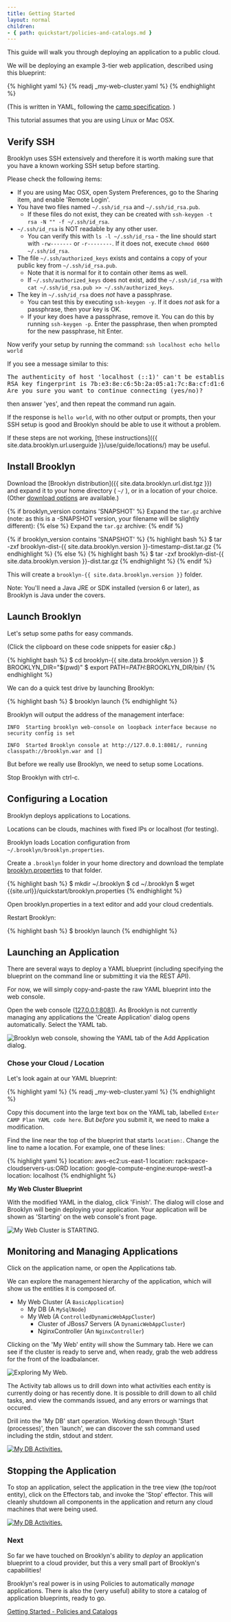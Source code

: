 ```yaml
---
title: Getting Started
layout: normal
children:
- { path: quickstart/policies-and-catalogs.md }
---
```


This guide will walk you through deploying an application to a public cloud.

We will be deploying an example 3-tier web application, described using this blueprint: 

{% highlight yaml %}
{% readj _my-web-cluster.yaml %}
{% endhighlight %}

(This is written in YAML, following the [camp specification](https://www.oasis-open.org/committees/camp/). )

This tutorial assumes that you are using Linux or Mac OSX.


## Verify SSH

Brooklyn uses SSH extensively and therefore it is worth making sure that you have a known working SSH setup before
starting.

Please check the following items:

- If you are using Mac OSX, open System Preferences, go to the Sharing item, and enable 'Remote Login'.
- You have two files named `~/.ssh/id_rsa` and `~/.ssh/id_rsa.pub`.
  - If these files do not exist, they can be created with `ssh-keygen -t rsa -N "" -f ~/.ssh/id_rsa`.
- `~/.ssh/id_rsa` is NOT readable by any other user.
  - You can verify this with `ls -l ~/.ssh/id_rsa` - the line should start with `-rw-------` or `-r--------`. If it
    does not, execute `chmod 0600 ~/.ssh/id_rsa`.
- The file `~/.ssh/authorized_keys` exists and contains a copy of your public key from `~/.ssh/id_rsa.pub`.
  - Note that it is normal for it to contain other items as well.
  - If `~/.ssh/authorized_keys` does not exist, add the `~/.ssh/id_rsa` with `cat ~/.ssh/id_rsa.pub >> ~/.ssh/authorized_keys`.
- The key in `~/.ssh/id_rsa` does *not* have a passphrase.
  - You can test this by executing `ssh-keygen -y`. If it does *not* ask for a passphrase, then your key is OK.
  - If your key does have a passphrase, remove it. You can do this by running `ssh-keygen -p`. Enter the passphrase,
    then when prompted for the new passphrase, hit Enter.

Now verify your setup by running the command: `ssh localhost echo hello world`

If you see a message similar to this:

<pre>
The authenticity of host 'localhost (::1)' can't be established.
RSA key fingerprint is 7b:e3:8e:c6:5b:2a:05:a1:7c:8a:cf:d1:6a:83:c2:ad.
Are you sure you want to continue connecting (yes/no)?
</pre>

then answer 'yes', and then repeat the command run again.

If the response is `hello world`, with no other output or prompts, then your SSH setup is good and Brooklyn should be
able to use it without a problem.

If these steps are not working, [these instructions]({{ site.data.brooklyn.url.userguide }}/use/guide/locations/) may be
useful.


## Install Brooklyn

Download the [Brooklyn distribution]({{ site.data.brooklyn.url.dist.tgz }}) and expand it to your home directory ( `~/` ), or in a location of your choice. (Other [download options]({{site.url}}/download.html) are available.)

{% if brooklyn_version contains 'SNAPSHOT' %}
Expand the `tar.gz` archive (note: as this is a -SNAPSHOT version, your filename will be slightly different):
{% else %}
Expand the `tar.gz` archive:
{% endif %}

{% if brooklyn_version contains 'SNAPSHOT' %}
{% highlight bash %}
$ tar -zxf brooklyn-dist-{{ site.data.brooklyn.version }}-timestamp-dist.tar.gz
{% endhighlight %}
{% else %}
{% highlight bash %}
$ tar -zxf brooklyn-dist-{{ site.data.brooklyn.version }}-dist.tar.gz
{% endhighlight %}
{% endif %}

This will create a `brooklyn-{{ site.data.brooklyn.version }}` folder.

Note: You'll need a Java JRE or SDK installed (version 6 or later), as Brooklyn is Java under the covers.

## Launch Brooklyn

Let's setup some paths for easy commands.

(Click the clipboard on these code snippets for easier c&p.)

{% highlight bash %}
$ cd brooklyn-{{ site.data.brooklyn.version }}
$ BROOKLYN_DIR="$(pwd)"
$ export PATH=$PATH:$BROOKLYN_DIR/bin/
{% endhighlight %}

We can do a quick test drive by launching Brooklyn:

{% highlight bash %}
$ brooklyn launch
{% endhighlight %}

Brooklyn will output the address of the management interface:


`INFO  Starting brooklyn web-console on loopback interface because no security config is set`

`INFO  Started Brooklyn console at http://127.0.0.1:8081/, running classpath://brooklyn.war and []`

But before we really use Brooklyn, we need to setup some Locations.
 
Stop Brooklyn with ctrl-c.

## Configuring a Location

Brooklyn deploys applications to Locations.

Locations can be clouds, machines with fixed IPs or localhost (for testing).

Brooklyn loads Location configuration  from `~/.brooklyn/brooklyn.properties`. 

Create a `.brooklyn` folder in your home directory and download the template [brooklyn.properties](brooklyn.properties) to that folder.

{% highlight bash %}
$ mkdir ~/.brooklyn
$ cd ~/.brooklyn
$ wget {{site.url}}/quickstart/brooklyn.properties
{% endhighlight %}

Open brooklyn.properties in a text editor and add your cloud credentials.

Restart Brooklyn:

{% highlight bash %}
$ brooklyn launch
{% endhighlight %}

## Launching an Application

There are several ways to deploy a YAML blueprint (including specifying the blueprint on the command line or submitting it via the REST API).

For now, we will simply copy-and-paste the raw YAML blueprint into the web console.

Open the web console ([127.0.0.1:8081](http://127.0.0.1:8081)). As Brooklyn is not currently managing any applications the 'Create Application' dialog opens automatically. Select the YAML tab.

![Brooklyn web console, showing the YAML tab of the Add Application dialog.](images/add-application-modal-yaml.png)


### Chose your Cloud / Location

Let's look again at our YAML blueprint:

{% highlight yaml %}
{% readj _my-web-cluster.yaml %}
{% endhighlight %}

Copy this document into the large text box on the YAML tab, labelled `Enter CAMP Plan YAML code here`. But *before* you
submit it, we need to make a modification.

Find the line near the top of the blueprint that starts `location:`. Change the line to name a location. For example,
one of these lines:

{% highlight yaml %}
location: aws-ec2:us-east-1
location: rackspace-cloudservers-us:ORD
location: google-compute-engine:europe-west1-a
location: localhost
{% endhighlight %}

**My Web Cluster Blueprint**

With the modified YAML in the dialog, click 'Finish'. The dialog will close and Brooklyn will begin deploying your
application. Your application will be shown as 'Starting' on the web console's front page.

![My Web Cluster is STARTING.](images/my-web-cluster-starting.png)


## Monitoring and Managing Applications

Click on the application name, or open the Applications tab.

We can explore the management hierarchy of the application, which will show us the entities it is composed of.

 * My Web Cluster (A `BasicApplication`)
     * My DB (A `MySqlNode`)
     * My Web (A `ControlledDynamicWebAppCluster`)
        * Cluster of JBoss7 Servers (A `DynamicWebAppCluster`)
        * NginxController (An `NginxController`)



Clicking on the 'My Web' entity will show the Summary tab. Here we can see if the cluster is ready to serve and, when ready, grab the web address for the front of the loadbalancer.

![Exploring My Web.](images/my-web.png)


The Activity tab allows us to drill down into what activities each entity is currently doing or has recently done. It is possible to drill down to all child tasks, and view the commands issued, and any errors or warnings that occured.

Drill into the 'My DB' start operation. Working down through  'Start (processes)', then 'launch', we can discover the ssh command used including the stdin, stdout and stderr.

[![My DB Activities.](images/my-db-activities.png)](images/my-db-activities-large.png)


## Stopping the Application

To stop an application, select the application in the tree view (the top/root entity), click on the Effectors tab, and invoke the 'Stop' effector. This will cleanly shutdown all components in the application and return any cloud machines that were being used.

[![My DB Activities.](images/my-web-cluster-stop-confirm.png)](images/my-web-cluster-stop-confirm-large.png)


### Next 

So far we have touched on Brooklyn's ability to *deploy* an application blueprint to a cloud provider, but this a very small part of Brooklyn's capabilities!

Brooklyn's real power is in using Policies to automatically *manage* applications. There is also the (very useful) ability to store a catalog of application blueprints, ready to go.

[Getting Started - Policies and Catalogs](policies-and-catalogs.html)
